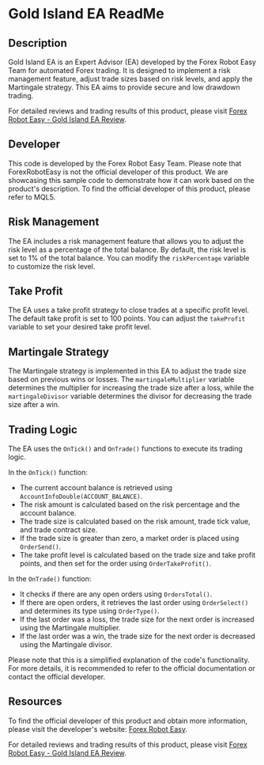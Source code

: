 # Gold Island EA ReadMe

## Description

Gold Island EA is an Expert Advisor (EA) developed by the Forex Robot Easy Team for automated Forex trading. It is designed to implement a risk management feature, adjust trade sizes based on risk levels, and apply the Martingale strategy. This EA aims to provide secure and low drawdown trading.

For detailed reviews and trading results of this product, please visit [Forex Robot Easy - Gold Island EA Review](https://forexroboteasy.com/forex-robot-review/gold-island-ea-review-secure-low-drawdown-forex-software/).

## Developer

This code is developed by the Forex Robot Easy Team. Please note that ForexRobotEasy is not the official developer of this product. We are showcasing this sample code to demonstrate how it can work based on the product's description. To find the official developer of this product, please refer to MQL5.

## Risk Management

The EA includes a risk management feature that allows you to adjust the risk level as a percentage of the total balance. By default, the risk level is set to 1% of the total balance. You can modify the `riskPercentage` variable to customize the risk level.

## Take Profit

The EA uses a take profit strategy to close trades at a specific profit level. The default take profit is set to 100 points. You can adjust the `takeProfit` variable to set your desired take profit level.

## Martingale Strategy

The Martingale strategy is implemented in this EA to adjust the trade size based on previous wins or losses. The `martingaleMultiplier` variable determines the multiplier for increasing the trade size after a loss, while the `martingaleDivisor` variable determines the divisor for decreasing the trade size after a win.

## Trading Logic

The EA uses the `OnTick()` and `OnTrade()` functions to execute its trading logic.

In the `OnTick()` function:
- The current account balance is retrieved using `AccountInfoDouble(ACCOUNT_BALANCE)`.
- The risk amount is calculated based on the risk percentage and the account balance.
- The trade size is calculated based on the risk amount, trade tick value, and trade contract size.
- If the trade size is greater than zero, a market order is placed using `OrderSend()`.
- The take profit level is calculated based on the trade size and take profit points, and then set for the order using `OrderTakeProfit()`.

In the `OnTrade()` function:
- It checks if there are any open orders using `OrdersTotal()`.
- If there are open orders, it retrieves the last order using `OrderSelect()` and determines its type using `OrderType()`.
- If the last order was a loss, the trade size for the next order is increased using the Martingale multiplier.
- If the last order was a win, the trade size for the next order is decreased using the Martingale divisor.

Please note that this is a simplified explanation of the code's functionality. For more details, it is recommended to refer to the official documentation or contact the official developer.

## Resources

To find the official developer of this product and obtain more information, please visit the developer's website: [Forex Robot Easy](https://forexroboteasy.com).

For detailed reviews and trading results of this product, please visit [Forex Robot Easy - Gold Island EA Review](https://forexroboteasy.com/forex-robot-review/gold-island-ea-review-secure-low-drawdown-forex-software/).

